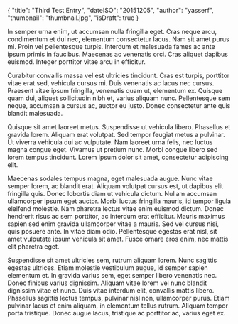{
	"title": "Third Test Entry",
	"dateISO": "20151205",
	"author": "yasserf",
    "thumbnail": "thumbnail.jpg",
    "isDraft": true
}

In semper urna enim, ut accumsan nulla fringilla eget. Cras neque arcu, condimentum et dui nec, elementum consectetur lacus. Nam sit amet purus mi. Proin vel pellentesque turpis. Interdum et malesuada fames ac ante ipsum primis in faucibus. Maecenas ac venenatis orci. Cras aliquet dapibus euismod. Integer porttitor vitae arcu in efficitur.

Curabitur convallis massa vel est ultricies tincidunt. Cras est turpis, porttitor vitae erat sed, vehicula cursus mi. Duis venenatis ac lacus nec cursus. Praesent vitae ipsum fringilla, venenatis quam ut, elementum ex. Quisque quam dui, aliquet sollicitudin nibh et, varius aliquam nunc. Pellentesque sem neque, accumsan a cursus ac, auctor eu justo. Donec consectetur ante quis blandit malesuada.

Quisque sit amet laoreet metus. Suspendisse ut vehicula libero. Phasellus et gravida lorem. Aliquam erat volutpat. Sed tempor feugiat metus a pulvinar. Ut viverra vehicula dui ac vulputate. Nam laoreet urna felis, nec luctus magna congue eget. Vivamus ut pretium nunc. Morbi congue libero sed lorem tempus tincidunt. Lorem ipsum dolor sit amet, consectetur adipiscing elit.

Maecenas sodales tempus magna, eget malesuada augue. Nunc vitae semper lorem, ac blandit erat. Aliquam volutpat cursus est, ut dapibus elit fringilla quis. Donec lobortis diam ut vehicula dictum. Nullam accumsan ullamcorper ipsum eget auctor. Morbi luctus fringilla mauris, id tempor ligula eleifend molestie. Nam pharetra lectus vitae enim euismod dictum. Donec hendrerit risus ac sem porttitor, ac interdum erat efficitur. Mauris maximus sapien sed enim gravida ullamcorper vitae a mauris. Sed vel cursus nisi, quis posuere ante. In vitae diam odio. Pellentesque egestas erat nisl, sit amet vulputate ipsum vehicula sit amet. Fusce ornare eros enim, nec mattis elit pharetra eget.

Suspendisse sit amet ultricies sem, rutrum aliquam lorem. Nunc sagittis egestas ultrices. Etiam molestie vestibulum augue, id semper sapien elementum et. In gravida varius sem, eget semper libero venenatis nec. Donec finibus varius dignissim. Aliquam vitae lorem vel nunc blandit dignissim vitae et nunc. Duis vitae interdum elit, convallis mattis libero. Phasellus sagittis lectus tempus, pulvinar nisl non, ullamcorper purus. Etiam pulvinar lacus et enim aliquam, in elementum tellus rutrum. Aliquam tempor porta tristique. Donec augue lacus, tristique ac porttitor ac, varius eget ex.